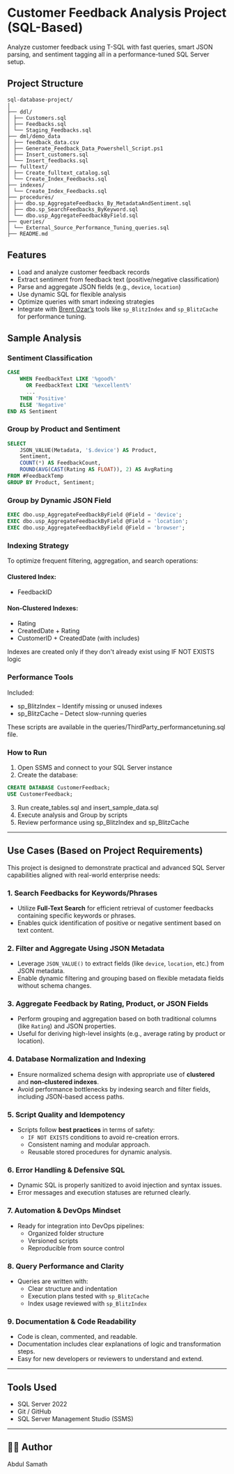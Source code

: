 # Customer Feedback Analysis Project (SQL-Based)
Analyze customer feedback using T-SQL with fast queries, smart JSON parsing, and sentiment tagging all in a performance-tuned SQL Server setup.

## Project Structure 

```
sql-database-project/
│
├── ddl/
│ ├── Customers.sql
│ ├── Feedbacks.sql
│ └── Staging_Feedbacks.sql
├── dml/demo_data
│ ├── feedback_data.csv
│ ├── Generate_Feedback_Data_Powershell_Script.ps1
│ ├── Insert_customers.sql
│ └── Insert_feedbacks.sql
├── fulltext/
│ ├── Create_fulltext_catalog.sql
│ └── Create_Index_Feedbacks.sql
├── indexes/
│ └── Create_Index_Feedbacks.sql
├── procedures/
│ ├── dbo.sp_AggregateFeedbacks_By_MetadataAndSentiment.sql
│ ├── dbo.sp_SearchFeedbacks_ByKeyword.sql
│ └── dbo.usp_AggregateFeedbackByField.sql
├── queries/
│ └── External_Source_Performance_Tuning_queries.sql
├── README.md

```
## Features

- Load and analyze customer feedback records
- Extract sentiment from feedback text (positive/negative classification)
- Parse and aggregate JSON fields (e.g., `device`, `location`)
- Use dynamic SQL for flexible analysis
- Optimize queries with smart indexing strategies
- Integrate with [Brent Ozar’s](https://www.brentozar.com/) tools like `sp_BlitzIndex` and `sp_BlitzCache` for performance tuning.

## Sample Analysis

### Sentiment Classification

```sql
CASE
    WHEN FeedbackText LIKE '%good%' 
      OR FeedbackText LIKE '%excellent%' 
      ...
    THEN 'Positive'
    ELSE 'Negative'
END AS Sentiment

```
### Group by Product and Sentiment
```sql
SELECT 
    JSON_VALUE(Metadata, '$.device') AS Product,
    Sentiment,
    COUNT(*) AS FeedbackCount,
    ROUND(AVG(CAST(Rating AS FLOAT)), 2) AS AvgRating
FROM #FeedbackTemp
GROUP BY Product, Sentiment;

```
### Group by Dynamic JSON Field
```sql
EXEC dbo.usp_AggregateFeedbackByField @Field = 'device';
EXEC dbo.usp_AggregateFeedbackByField @Field = 'location';
EXEC dbo.usp_AggregateFeedbackByField @Field = 'browser';

```

### Indexing Strategy
To optimize frequent filtering, aggregation, and search operations:
#### Clustered Index: 
- FeedbackID
#### Non-Clustered Indexes:
- Rating
- CreatedDate + Rating 
- CustomerID + CreatedDate (with includes)

Indexes are created only if they don't already exist using IF NOT EXISTS logic

### Performance Tools
Included:
- sp_BlitzIndex – Identify missing or unused indexes
- sp_BlitzCache – Detect slow-running queries

These scripts are available in the queries/ThirdParty_performancetuning.sql file.

### How to Run 
1. Open SSMS and connect to your SQL Server instance
2. Create the database:

```sql
CREATE DATABASE CustomerFeedback;
USE CustomerFeedback;
```
3. Run create_tables.sql and insert_sample_data.sql
4. Execute analysis and Group by scripts
5. Review performance using sp_BlitzIndex and sp_BlitzCache


---

## Use Cases (Based on Project Requirements)

This project is designed to demonstrate practical and advanced SQL Server capabilities aligned with real-world enterprise needs:

### 1. Search Feedbacks for Keywords/Phrases
- Utilize **Full-Text Search** for efficient retrieval of customer feedbacks containing specific keywords or phrases.
- Enables quick identification of positive or negative sentiment based on text content.

### 2. Filter and Aggregate Using JSON Metadata
- Leverage `JSON_VALUE()` to extract fields (like `device`, `location`, etc.) from JSON metadata.
- Enable dynamic filtering and grouping based on flexible metadata fields without schema changes.

### 3. Aggregate Feedback by Rating, Product, or JSON Fields
- Perform grouping and aggregation based on both traditional columns (like `Rating`) and JSON properties.
- Useful for deriving high-level insights (e.g., average rating by product or location).

### 4. Database Normalization and Indexing
- Ensure normalized schema design with appropriate use of **clustered** and **non-clustered indexes**.
- Avoid performance bottlenecks by indexing search and filter fields, including JSON-based access paths.

### 5. Script Quality and Idempotency
- Scripts follow **best practices** in terms of safety:
  - `IF NOT EXISTS` conditions to avoid re-creation errors.
  - Consistent naming and modular approach.
  - Reusable stored procedures for dynamic analysis.

### 6. Error Handling & Defensive SQL
- Dynamic SQL is properly sanitized to avoid injection and syntax issues.
- Error messages and execution statuses are returned clearly.

### 7. Automation & DevOps Mindset
- Ready for integration into DevOps pipelines:
  - Organized folder structure
  - Versioned scripts
  - Reproducible from source control

### 8. Query Performance and Clarity
- Queries are written with:
  - Clear structure and indentation
  - Execution plans tested with `sp_BlitzCache`
  - Index usage reviewed with `sp_BlitzIndex`

### 9. Documentation & Code Readability
- Code is clean, commented, and readable.
- Documentation includes clear explanations of logic and transformation steps.
- Easy for new developers or reviewers to understand and extend.

---

## Tools Used

- SQL Server 2022
- Git / GitHub
- SQL Server Management Studio (SSMS)

---


## 👨‍💻 Author

Abdul Samath